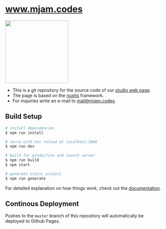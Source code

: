 # www.mjam.codes
<p>
    <img src="https://www.mjam.codes/yellow-arrows.svg" width="200px">
</p>

- This is a git repository for the source code of our [studio web page](https://www.mjam.codes).
- The page is based on the [nuxtjs](https://nuxtjs.org) framework.
- For inquiries write an e-mail to <mail@mjam.codes>.

## Build Setup

```bash
# install dependencies
$ npm run install

# serve with hot reload at localhost:3000
$ npm run dev

# build for production and launch server
$ npm run build
$ npm start

# generate static project
$ npm run generate
```

For detailed explanation on how things work, check out the [documentation](https://nuxtjs.org).

## Continous Deployment
Pushes to the `master` branch of this repository will automatically be deployed to Github Pages.
